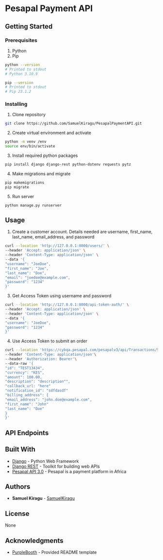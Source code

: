 # Pesapal Payment API


## Getting Started

### Prerequisites

1. Python
2. Pip

```bash
python --version
# Printed to stdout
# Python 3.10.9

pip --version
# Printed to stdout
# Pip 23.1.2
```

### Installing

1. Clone repository

```bash
git clone https://github.com/SamuelKiragu/PesapalPaymentAPI.git
```

2. Create virtual environment and activate

```bash
python -m venv /env
source env/bin/activate
```

3. Install required python packages

```bash
pip install django django-rest python-dotenv requests pytz
```

4. Make migrations and migrate
```bash
pip makemigrations
pip migrate
```

5. Run server

```
python manage.py runserver
```

## Usage
1. Create a customer account. Details needed are username, first_name, last_name, email_address, and password
```bash
curl --location 'http://127.0.0.1:8000/users/' \
--header 'Accept: application/json' \
--header 'Content-Type: application/json' \
--data '{
"username": "JoeDoe",
"first_name": "Joe",
"last_name": "Doe",
"email": "joedoe@example.com",
"password": "1234"
}'
```
3. Get Access Token using username and password
```bash
curl --location 'http://127.0.0.1:8000/api-token-auth/' \
--header 'Accept: application/json' \
--header 'Content-Type: application/json' \
--data '{
"username": "JoeDoe",
"password": "1234"
}'
```
4. Use Access Token to submit an order
```bash
curl --location 'https://cybqa.pesapal.com/pesapalv3/api/Transactions/SubmitOrderRequests'\
--header 'Content-Type: application/json'\
--header 'Authorization: Bearer'\
--data-raw '{
"id": "TEST13434",
"currency": "KES",
"amount": 100.00,
"description": "description"",
"callback_url: "here"
"notification_id": "sdfdasdf"
"billing_address": {
"email_address": "john.doe@example.com",
"first_name": "John"
"last_name": "Doe"
}
}'
```

## API Endpoints



## Built With

* [Django](https://djangoproject.com/) - Python Web Framework
* [Django REST](https://django-rest-framework.org) - Toolkit for building web APIs
* [Pesapal API 3.0](https://developer.pesapal.com/) - Pesapal is a payment platform in Africa

## Authors

* **Samuel Kiragu** - [SamuelKiragu](https://github.com/SamuelKiragu)

## License

None

## Acknowledgments
* [PurpleBooth](https://github.com/PurpleBooth) - Provided README template
